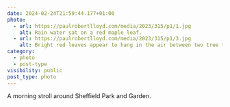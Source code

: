```yaml
---
date: 2024-02-24T21:59:44.177+01:00
photo:
  - url: https://paulrobertlloyd.com/media/2023/315/p1/1.jpg
    alt: Rain water sat on a red maple leaf.
  - url: https://paulrobertlloyd.com/media/2023/315/p1/3.jpg
    alt: Bright red leaves appear to hang in the air between two tree trunks.
category:
  - photo
  - post-type
visibility: public
post_type: photo
---
```


A morning stroll around Sheffield Park and Garden.
